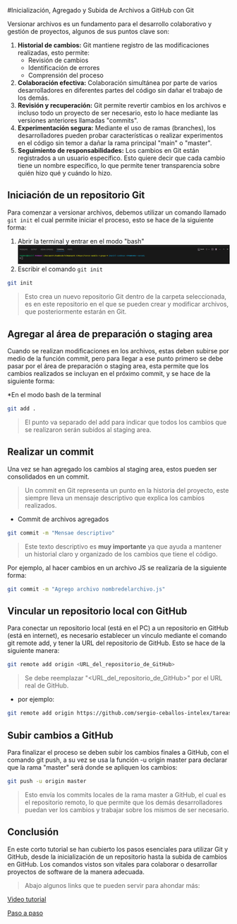 #Inicialización, Agregado y Subida de Archivos a GitHub con Git

Versionar archivos es un fundamento para el desarrollo colaborativo y gestión de proyectos, 
algunos de sus puntos clave son:

1. **Historial de cambios:** Git mantiene registro de las modificaciones realizadas, esto permite:
    * Revisión de cambios
    * Identificación de errores
    * Comprensión del proceso
2. **Colaboración efectiva:** Colaboración simultánea por parte de varios desarrolladores en diferentes 
partes del código sin dañar el trabajo de los demás.
3. **Revisión y recuperación:** Git permite revertir cambios en los archivos e incluso todo un proyecto de ser necesario, esto lo hace mediante las versiones anteriores llamadas "commits".
4. **Experimentación segura:** Mediante el uso de ramas (branches), los desarrolladores pueden probar características o realizar experimentos en el código sin temor a dañar la rama principal "main" o "master".
5. **Seguimiento de responsabilidades:** Los cambios en Git están registrados a un usuario específico. Esto quiere decir que cada cambio tiene un nombre específico, lo que permite tener transparencia sobre quién hizo qué y cuándo lo hizo.

## Iniciación de un repositorio Git

Para comenzar a versionar archivos, debemos utilizar un comando llamado ```git init``` el cual permite iniciar el proceso, esto se hace de la siguiente forma:

1. Abrir la terminal y entrar en el modo "bash"
![alt text](image.png)
2. Escribir el comando ```git init```
```bash
git init
```
> Esto crea un nuevo repositorio Git dentro de la carpeta seleccionada, es en este repositorio en el que se pueden crear y modificar archivos, que posteriormente estarán en Git.

## Agregar al área de preparación o staging area

Cuando se realizan modificaciones en los archivos, estas deben subirse por medio de la función commit, pero para llegar a ese punto primero se debe pasar por el área de preparación o staging area, esta permite que los cambios realizados se incluyan en el próximo commit, y se hace de la siguiente forma:

*En el modo bash de la terminal

```bash
git add .
```
> El punto va separado del add para indicar que todos los cambios que se realizaron serán subidos al staging area.

## Realizar un commit

Una vez se han agregado los cambios al staging area, estos pueden ser consolidados en un commit.
> Un commit en Git representa un punto en la historia del proyecto, este siempre lleva un mensaje descriptivo que explica los cambios realizados.

* Commit de archivos agregados 
```bash
git commit -m "Mensae descriptivo"
```

> Este texto descriptivo es **muy importante** ya que ayuda a mantener un historial claro y organizado de los cambios que tiene el código.

Por ejemplo, al hacer cambios en un archivo JS se realizaría de la siguiente forma:
```bash
git commit -m "Agrego archivo nombredelarchivo.js"
```

## Vincular un repositorio local con GitHub

Para conectar un repositorio local (está en el PC) a un repositorio en GitHub (está en internet), es necesario establecer un vínculo mediante el comando git remote add, y tener la URL del repositorio de GitHub. Esto se hace de la siguiente manera:

```bash
git remote add origin <URL_del_repositorio_de_GitHub>
```
> Se debe reemplazar "<URL_del_repositorio_de_GitHub>" por el URL real de GitHub.

* por ejemplo:
```bash
git remote add origin https://github.com/sergio-ceballos-intelex/tareas-modulo-3-grupo-10.git
```

## Subir cambios a GitHub

Para finalizar el proceso se deben subir los cambios finales a GitHub, con el comando git push, a su vez se usa la función -u origin master para declarar que la rama "master" será donde se apliquen los cambios:

```bash
git push -u origin master
```
> Esto envía los commits locales de la rama master a GitHub, el cual es el repositorio remoto, lo que permite que los demás desarrolladores puedan ver los cambios y trabajar sobre los mismos de ser necesario.


## Conclusión

En este corto tutorial se han cubierto los pasos esenciales para utilizar Git y GitHub, desde la inicialización de un repositorio hasta la subida de cambios en GitHub. Los comandos vistos son vitales para colaborar o desarrollar proyectos de software de la manera adecuada.

> Abajo algunos links que te pueden servir para ahondar más:


[Video tutorial](https://www.youtube.com/watch?v=eQMcIGVc8N0 "Como crear un Repositorio y Subir Proyecto a 👉GITHUB👈 Paso a Paso💻")

[Paso a paso](https://learn.microsoft.com/es-es/visualstudio/version-control/git-create-repository?view=vs-2022 "Paso a paso")

